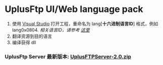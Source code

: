 # UplusFtp UI/Web language pack

 1) 使用 [Visual Studio](https://visualstudio.microsoft.com/) 打开工程，重命名为 lang[__十六进制语言ID__] 格式，例如 lang0x0804. *相关语言ID，请参考 [这里](https://docs.microsoft.com/en-us/windows-hardware/manufacture/desktop/available-language-packs-for-windows)*
 2) 翻译资源到目的语言
 3) 编译获得 dll
  
### UplusFtp Server 最新版本: [UplusFTPServer-2.0.zip](http://uplusware.net/download/UplusFTPServer-2.0.zip)
